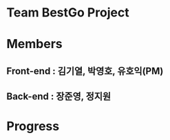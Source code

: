 # Team BestGo Project

# Members

## Front-end : 김기열, 박영호, 유호익(PM)
## Back-end : 장준영, 정지원

# Progress 

